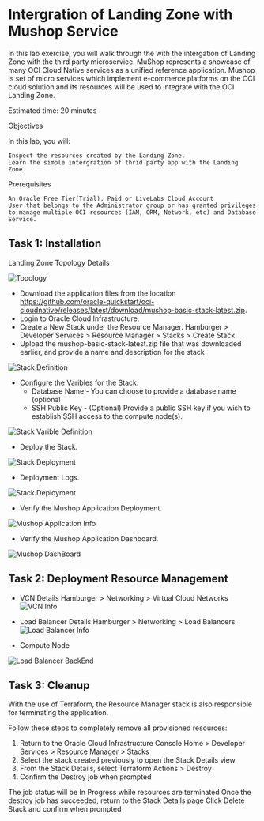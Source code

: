 
# Intergration of Landing Zone with Mushop Service

In this lab exercise, you will walk through the with the intergation of Landing Zone with the third party microservice.  MuShop represents a showcase of many OCI Cloud Native services as a unified reference application. Mushop is set of micro services which implement e-commerce platforms on the OCI cloud solution and its resources will be used to integrate with the OCI Landing Zone.


Estimated time: 20 minutes

Objectives

In this lab, you will:

    Inspect the resources created by the Landing Zone.
    Learn the simple intergration of thrid party app with the Landing Zone.

Prerequisites

    An Oracle Free Tier(Trial), Paid or LiveLabs Cloud Account
    User that belongs to the Administrator group or has granted privileges to manage multiple OCI resources (IAM, ORM, Network, etc) and Database        Service.

## Task 1: Installation

Landing Zone Topology Details

![Topology](.//images/Mushop_Topo.png)

*	Download the application files from the location https://github.com/oracle-quickstart/oci-cloudnative/releases/latest/download/mushop-basic-stack-latest.zip. 
*  Login to Oracle Cloud Infrastructure.
* Create a New Stack under the Resource Manager. 
    Hamburger > Developer Services > Resource Manager > Stacks > Create Stack
* Upload the mushop-basic-stack-latest.zip file that was downloaded earlier, and provide a name and description for the stack

![Stack Definition](.//images/Mushop_install_1.png)

* Configure the Varibles for the Stack.
    *	Database Name - You can choose to provide a database name (optional
    *	SSH Public Key - (Optional) Provide a public SSH key if you wish to establish SSH access to the compute node(s).

![Stack Varible Definition](.//images/Mushop_install_2.png)

* Deploy the Stack.

![Stack Deployment](.//images/Mushop_install_3.png)

* Deployment Logs.

![Stack Deployment](.//images/MuShop_Log.png)

* Verify the Mushop Application Deployment.

![Mushop Application Info](.//images/Mushop_Application.png)

* Verify the Mushop Application Dashboard.

![Mushop DashBoard](.//images/MuShop_Application_URL.png)

## Task 2: Deployment Resource Management

* VCN Details
Hamburger > Networking > Virtual Cloud Networks
![VCN Info](.//images/mushop_vcn_info.png)

* Load Balancer Details
Hamburger > Networking > Load Balancers
![Load Balancer Info](.//images/MuShop_LB.png)

* Compute Node

![Load Balancer BackEnd](.//images/Mushop_LB_BackEnd.png)


## Task 3: Cleanup

With the use of Terraform, the Resource Manager stack is also responsible for terminating the application.

Follow these steps to completely remove all provisioned resources:

1) Return to the Oracle Cloud Infrastructure Console
    Home > Developer Services > Resource Manager > Stacks
2) Select the stack created previously to open the Stack Details view
3) From the Stack Details, select Terraform Actions > Destroy
4) Confirm the Destroy job when prompted

The job status will be In Progress while resources are terminated
Once the destroy job has succeeded, return to the Stack Details page
Click Delete Stack and confirm when prompted
